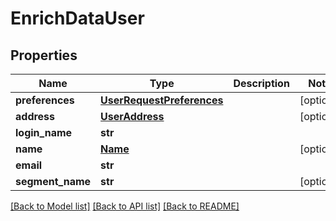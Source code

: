 # EnrichDataUser

## Properties
Name | Type | Description | Notes
------------ | ------------- | ------------- | -------------
**preferences** | [**UserRequestPreferences**](UserRequestPreferences.md) |  | [optional] 
**address** | [**UserAddress**](UserAddress.md) |  | [optional] 
**login_name** | **str** |  | 
**name** | [**Name**](Name.md) |  | [optional] 
**email** | **str** |  | 
**segment_name** | **str** |  | [optional] 

[[Back to Model list]](../README.md#documentation-for-models) [[Back to API list]](../README.md#documentation-for-api-endpoints) [[Back to README]](../README.md)


